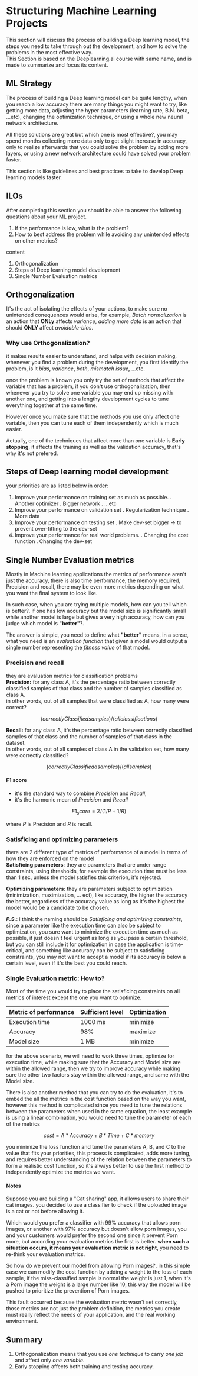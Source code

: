 # Structuring Machine Learning Projects

This section will discuss the process of building a Deep learning model, the steps you need to take through out the development, and how to solve the problems in the most effective way.  
This Section is based on the Deeplearning.ai course with same name, and is made to summarize and focus its content.

## ML Strategy

The process of building a Deep learning model can be quite lengthy, when you reach a low accuracy there are many  things you might want to try, like getting more data, adjusting the hyper parameters (learning rate, B.N. beta, ...etc), changing the optimization technique, or using a whole new neural network architecture.  

All these solutions are great but which one is most effective?, you may spend months collecting more data only to get slight increase in accuracy, only to realize afterwards that you could solve the problem by adding more layers, or using a new network architecture could have solved your problem faster.

This section is like guidelines and best practices to take to develop Deep learning models faster.

## ILOs

After completing this section you should be able to answer the following questions about your ML project.

1. If the performance is low, what is the problem?
2. How to best address the problem while avoiding any unintended effects on other metrics?

content

1. Orthogonalization
2. Steps of Deep learning model development
3. Single Number Evaluation metrics

## Orthogonalization

It's the act of isolating the effects of your actions, to make sure no unintended conequences would arise, for example, *Batch normalization* is an action that **ONLy**  affects *variance*, *adding more data* is an action that should **ONLY** affect *avoidable-bias*.

### Why use Orthogonalization?

it makes results easier to understand, and helps with decision making, whenever you find a problem during the development, you first identify the problem, is it *bias*, *variance*, *both*, *mismatch issue*, ...etc.  

once the problem is known you only try the set of methods that affect the variable that has a problem, if you don't use orthogonalization, then whenever you try to solve one variable you may end up missing with another one, and getting into a lengthy development cycles to tune everything together at the same time.  

However once you make sure that the methods you use only affect one variable, then you can tune each of them independently which is much easier.

Actually, one of the techniques that affect more than one variable is **Early stopping**, it affects the training as well as the validation accuracy, that's why it's not prefered.

## Steps of Deep learning model development

your priorities are as listed below in order:

1. Improve your performance on training set as much as possible.
    . Another optimizer
    . Bigger network
    . ...etc
2. Improve your performance on validation set
    . Regularization technique
    . More data
3. Improve your performance on testing set
    . Make dev-set bigger -> to prevent over-fitting to the dev-set
4. Improve your performance for real world problems.
    . Changing the cost function
    . Changing the dev-set

## Single Number Evaluation metrics

Mostly in Machine learning applications the metrics of performance aren't just the accuracy, there is also
time performance, the memory required, Precision and recall, there may be even more metrics depending on
what you want the final system to look like.

In such case, when you are trying multiple models, how can you tell which is better?, if one has low accuracy but 
the model size is significantly small while another model is large but gives a very high accuracy, how can you 
judge which model is **"better"**?.

The answer is simple, you need to define what **"better"** means, in a sense, what you need is an *evaluation function*
that given a model would output a single number representing the *fitness value* of that model.    

### Precision and recall

they are evaluation metrics for classification problems  
**Precision:** for any class A, it's the percentage ratio between correctly classified samples of that class
and the number of samples classified as class A.  
in other words, out of all samples that were classified as A, how many were correct?   

```math
(correctly Classified samples) / (all classifications)
```

**Recall:** for any class A, it's the percentage ratio between correctly classified samples of that class 
and the number of samples of that class in the dataset.  
in other words, out of all samples of class A in the validation set, how many were correctly classified?  

```math
(correctly Classified asamples) / (all samples)
```

#### F1 score

- it's the standard way to combine *Precision* and *Recall*, 
- it's the harmonic mean of *Precision* and *Recall*

```math
F1_score = 2 / (1/P + 1/R)
```

where *P* is Precision and *R* is recall.

### Satisficing and optimizing parameters

there are 2 different type of metrics of performance of a model in terms of how they are enforced on the model  
**Satisficing parameters**: they are parameters that are under range constraints, using thresholds, for example
the execution time must be less than 1 sec, unless the model satisfies this criterion, it's rejected.

**Optimizing parameters**: they are parameters subject to optimization (minimization, maximization, ... ect), 
like accuracy, the higher the accuracy the better, regardless of the accuracy value as long as it's the highest
the model would be a candidate to be chosen.  

***P.S.***: i think the naming should be *Satisficing and optimizing constraints*, since a parameter like the
execution time can also be subject to optimization, you sure want to minimize the execution time as much as 
possible, it just doesn't feel urgent as long as you pass a certain threshold, but you can still include it
for optimization in case the application is time-critical, and something like accuracy can be subject to satisficing
constraints, you may not want to accept a model if its accuracy is below a certain level, even if it's the best you could 
reach.  

### Single Evaluation metric: How to?

Most of the time you would try to place the satisficing constraints on all metrics of interest except the one you
want to optimize.

| Metric of performance | Sufficient level | Optimization |
|-----------------------|------------------|--------------|
| Execution time        | 1000 ms          | minimize     |
| Accuracy              | 98%              | maximize     |
| Model size            | 1 MB             | minimize     |

for the above scenario, we will need to work three times, optimize for execution time, while making sure that the 
Accuracy and Model size are within the allowed range, then we try to improve accuracy while making sure the other
two factors stay within the allowed range, and same with the Model size.

There is also another method that you can try to do the evaluation, it's to embed the all the metrics in the cost
function based on the way you want, however this method is complicated since you need to tune the relations between
the parameters when used in the same equation, the least example is using a linear combination, you would need
to tune the parameter of each of the metrics

```math
cost = A * Accuracy + B * Time + C * memory 
```

you minimize the loss function and tune the parameters A, B, and C to the value that fits your priorities, this
process is complicated, adds more tuning, and requires better understanding of the relation between the parameters
to form a realistic cost function, so it's always better to use the first method to independently optimize the metrics 
we want.

#### Notes

Suppose you are building a "Cat sharing" app, it allows users to share their cat images. you decided to use a classifier to check if the uploaded image is a cat or not before allowing it.

Which would you prefer a classifier with 99% accuracy that allows porn images, or another with 97% accuracy but doesn't allow porn images, you and your customers would prefer the second one since it prevent Porn more, but according your evaluation metrics the first is better. **when such a situation occurs, it means your evaluation metric is not right**, you need to re-think your evaluation matrics.

So how do we prevent our model from allowing Porn images?, in this simple case we can modify the cost function by adding a weight to the loss of each sample, if the miss-classified sample is normal the weight is just 1, when it's a Porn image the weight is a large number like 10, this way the model will be pushed to prioritize the prevention of Porn images.  

This fault occurred because the evaluation metric wasn't set correctly, those metrics are not just the problem definition, the metrics you create must really reflect the needs of your application, and the real working environment.
 
## Summary

1. Orthogonalization means that you use *one technique* to carry *one job* and affect only *one variable*.
2. Early stopping affects both training and testing accuracy.

